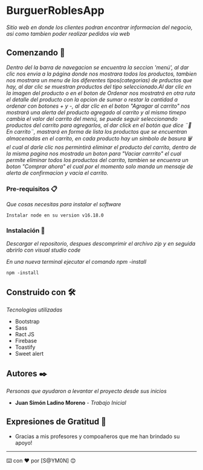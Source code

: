 # BurguerRoblesApp

_Sitio web en donde los clientes podran encontrar informacion del negocio, asi como tambien poder realizar pedidos via web_

## Comenzando 🚀

_Dentro del la barra de navegacion se encuentra la seccion 'menú', al dar clic nos envia a la página donde nos mostrara todos los productos, tambien nos mostrara un menu de los diferentes tipos(categorias) de prductos que hay, al dar clic se muestran productos del tipo seleccionado.Al dar clic en la imagen del producto o en el boton de Ordenar nos mostratrá en otra ruta el detalle del producto con la opcion de sumar o restar la cantidad a ordenar con botones + y -, al dar clic en el boton "Agragar al carrito" nos mostrará una  alerta del producto agregado al carrito y al mismo timepo cambia el valor del carrito del menú, se puede seguir seleccionando productos del carrito para agregarlos, al dar click en el botón que dice ¨🛒 En carrito¨, mastrará en forma de lista los productos que se encuentran almacenadas en el carrito, en cada producto hay un símbolo de basura 🗑 el cual al darle clic nos permintirá eliminar el producto del carrito, dentro de la misma pagina nos mostrada un boton para "Vaciar carrrito" el cual permite eliminar todos los productos del carrito, tambien se encuenra  un boton "Comprar ahora" el cual por el momento solo manda un mensaje de alerta de confirmacion y vacía el carrito._


### Pre-requisitos 📋

_Que cosas necesitas para instalar el software_

```
Instalar node en su version v16.18.0

```

### Instalación 🔧

_Descargar el repositorio, despues descomprimir el archivo zip y en seguida abrirlo con visual studio code_

_En una nueva terminal ejecutar el comando npm -install_

```
npm -install
```

## Construido con 🛠️

_Tecnologias utilizadas_

*  Bootstrap
*  Sass
*  Ract JS
*  Firebase
*  Toastify
*  Sweet alert

## Autores ✒️

_Personas que ayudaron a levantar el proyecto desde sus inicios_

* **Juan Simón Ladino Moreno** - *Trabajo Inicial* 


## Expresiones de Gratitud 🎁

* Gracias a mis profesores y compoañeros que me han brindado su apoyo!

---
⌨️ con ❤️ por [S@YM0N] 😊

